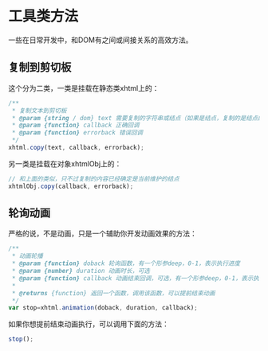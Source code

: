 工具类方法
==========

一些在日常开发中，和DOM有之间或间接关系的高效方法。

复制到剪切板
--------------------
这个分为二类，一类是挂载在静态类xhtml上的：

```js
/**
 * 复制文本到剪切板
 * @param {string / dom} text 需要复制的字符串或结点（如果是结点，复制的是结点的innerText）
 * @param {function} callback 正确回调
 * @param {function} errorback 错误回调
 */
xhtml.copy(text, callback, errorback);
```

另一类是挂载在对象xhtmlObj上的：

```js
// 和上面的类似，只不过复制的内容已经确定是当前维护的结点
xhtmlObj.copy(callback, errorback);
```

轮询动画
-------------------
严格的说，不是动画，只是一个辅助你开发动画效果的方法：

```js
/**
 * 动画轮播
 * @param {function} doback 轮询函数，有一个形参deep，0-1，表示执行进度
 * @param {number} duration 动画时长，可选
 * @param {function} callback 动画结束回调，可选，有一个形参deep，0-1，表示执行进度
 * 
 * @returns {function} 返回一个函数，调用该函数，可以提前结束动画
 */
var stop=xhtml.animation(doback, duration, callback);
```

如果你想提前结束动画执行，可以调用下面的方法：

```js
stop();
```
